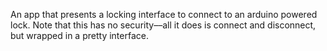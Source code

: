 An app that presents a locking interface to connect to an arduino powered lock. Note that this has no security––all it does is connect and disconnect, but wrapped in a pretty interface.
